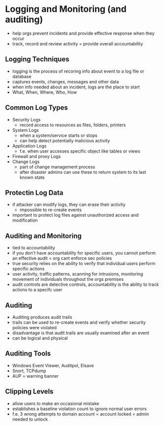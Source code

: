 # Logging and Monitoring (and auditing)
* help orgs prevent incidents and provide effective response when they occur
* track, record and review activity = provide overall accountability

## Logging Techniques
* logging is the process of recoring info about event to a log file or database
* captures events, changes, messages and other data
* when info needed about an incident, logs are the place to start
* What, When, Where, Who, How 

## Common Log Types
* Security Logs
  * record access to resources as files, folders, printers
* System Logs
  * when a system/service starts or stops
  * can help detect potentially malicious activity
* Application Logs
  * f.e. when user accesses specific object like tables or views
* Firewall and proxy Logs
* Change Logs
  * part of change management process
  * after disaster admins can use these to return system to its last known state

## Protectin Log Data
* if attacker can modify logs, they can erase their activity
  * impossible to re-create events
* important to protect log files against unauthorized access and modification

## Auditing and Monitoring
* tied to accountability
* if you don't have accountability for specific users, you cannot perform an effective audit = org cant enforce sec policies
* true security relies on the ability to verify that individual users perform specific actions
* user activity, traffic patterns, scanning for intrusions, monitoring movement of individuals throughout the orgs premises
* audit controls are detective controls, accountability is the ability to track actions to a specifc user

## Auditing
* Auditing produces audit trails
* trails can be used to re-create events and verify whether security policies were violated
* disadvantage is that audit trails are usually examined after an event
* can be logical and physical

## Auditing Tools
* Windows Event Viewer, Auditpol, Elsave
* Snort, TCPdump
* AUP = warning banner

## Clipping Levels
* allow users to make an occasional mistake
* establishes a baseline violation count to ignore normal user errors
* f.e. 3 wrong attempts to domain account = account locked = admin needed to unlock
